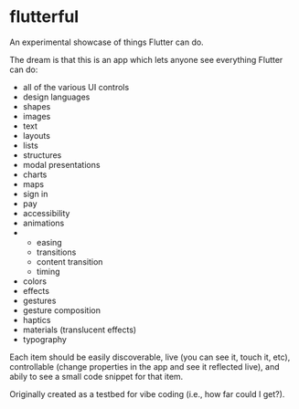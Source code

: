 # flutterful

An experimental showcase of things Flutter can do.

The dream is that this is an app which lets anyone see everything Flutter can do:

* all of the various UI controls
* design languages
* shapes
* images
* text
* layouts
* lists
* structures
* modal presentations
* charts
* maps
* sign in
* pay
* accessibility
* animations
* * easing
  * transitions
  * content transition
  * timing
* colors
* effects
* gestures
* gesture composition
* haptics
* materials (translucent effects)
* typography

Each item should be easily discoverable, live (you can see it, touch it, etc), controllable (change
properties in the app and see it reflected live), and abily to see a small code snippet
for that item.

Originally created as a testbed for vibe coding (i.e., how far could I get?).
